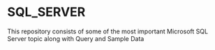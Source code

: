 # SQL_SERVER
This repository consists of some of the most important Microsoft SQL Server topic along with Query and Sample Data
